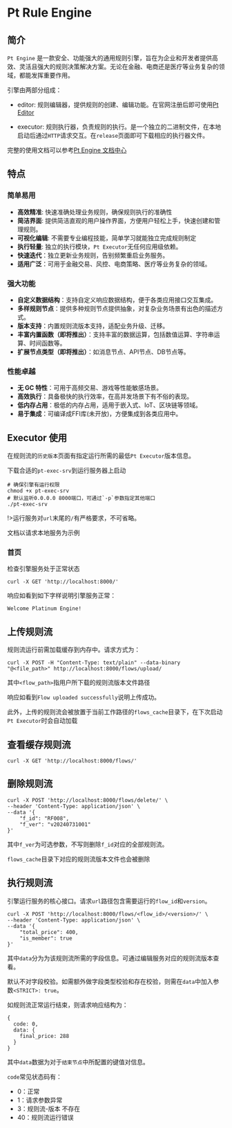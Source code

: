 # Pt Rule Engine

## 简介
`Pt Engine` 是一款安全、功能强大的通用规则引擎，旨在为企业和开发者提供高效、灵活且强大的规则决策解决方案。无论在金融、电商还是医疗等业务复杂的领域，都能发挥重要作用。

引擎由两部分组成：

- editor: 规则编辑器，提供规则的创建、编辑功能。在官网注册后即可使用[Pt Editor](https://www.pt-engine.com/editor/index.html)

- executor: 规则执行器，负责规则的执行。是一个独立的二进制文件，在本地启动后通过`HTTP`请求交互。在`release`页面即可下载相应的执行器文件。

完整的使用文档可以参考[Pt Engine 文档中心](https://www.pt-engine.com/doc/index.html)

## 特点

### 简单易用
- **高效精准**: 快速准确处理业务规则，确保规则执行的准确性
- **简洁界面**: 提供简洁直观的用户操作界面，方便用户轻松上手，快速创建和管理规则。
- **可视化编辑**: 不需要专业编程技能，简单学习就能独立完成规则制定
- **执行轻量**: 独立的执行模块，`Pt Executor`无任何应用级依赖。
- **快速迭代**：独立更新业务规则，告别频繁重启业务服务。
- **适用广泛**：可用于金融交易、风控、电商策略、医疗等业务复杂的领域。


### 强大功能
- **自定义数据结构**：支持自定义响应数据结构，便于各类应用接口交互集成。
- **多样规则节点**：提供多种规则节点提供抽象，对复杂业务场景有出色的描述方式。
- **版本支持**：内置规则流版本支持，适配业务升级、迁移。
- **丰富内置函数（即将推出）**：支持丰富的数据运算，包括数值运算、字符串运算、时间函数等。
- **扩展节点类型（即将推出）**：如消息节点、API节点、DB节点等。

### 性能卓越
- **无 GC 特性**：可用于高频交易、游戏等性能敏感场景。
- **高效执行**：具备极快的执行效率，在高并发场景下有不俗的表现。
- **低内存占用**：极低的内存占用，适用于嵌入式、IoT、区块链等领域。
- **易于集成**：可编译成FFI库(未开放)，方便集成到各类应用中。

## Executor 使用

在规则流的`历史版本`页面有指定运行所需的最低`Pt Executor`版本信息。

下载合适的`pt-exec-srv`到运行服务器上启动

```shell
# 确保引擎有运行权限
chmod +x pt-exec-srv
# 默认监听0.0.0.0 8000端口，可通过`-p`参数指定其他端口
./pt-exec-srv
```

!>运行服务对`url`末尾的`/`有严格要求，不可省略。

文档以请求本地服务为示例

### 首页
检查引擎服务处于正常状态

```
curl -X GET 'http://localhost:8000/'
```

响应如看到如下字样说明引擎服务正常：

```
Welcome Platinum Engine!
```

## 上传规则流
规则流运行前需加载缓存到内存中。请求方式为：

```
curl -X POST -H "Content-Type: text/plain" --data-binary "@<file_path>" http://localhost:8000/flows/upload/
```

其中`<flow_path>`指用户所下载的规则流版本文件路径

响应如看到`Flow uploaded successfully`说明上传成功。

此外，上传的规则流会被放置于当前工作路径的`flows_cache`目录下，在下次启动`Pt Executor`时会自动加载


## 查看缓存规则流
```
curl -X GET 'http://localhost:8000/flows/'
```


## 删除规则流
```
curl -X POST 'http://localhost:8000/flows/delete/' \
--header 'Content-Type: application/json' \
--data '{
    "f_id": "RF008",
    "f_ver": "v20240731001"
}'
```

其中`f_ver`为可选参数，不写则删除`f_id`对应的全部规则流。

`flows_cache`目录下对应的规则流版本文件也会被删除



## 执行规则流
引擎运行服务的核心接口。请求`url`路径包含需要运行的`flow_id`和`version`。

```
curl -X POST 'http://localhost:8000/flows/<flow_id>/<version>/' \
--header 'Content-Type: application/json' \
--data '{
    "total_price": 400,
    "is_member": true
}'
```

其中`data`分为为该规则流所需的字段信息。可通过编辑服务对应的规则流版本查看。

默认不对字段校验。如需额外做字段类型校验和存在校验，则需在`data`中加入参数`<STRICT>: true`。

如规则流正常运行结束，则请求响应结构为：

```
{
  code: 0,
  data: {
    final_price: 288
  }
}

```

其中`data`数据为对于`结束节点`中所配置的键值对信息。

`code`常见状态码有：

+ 0：正常
+ 1：请求参数异常
+ 3：规则流-版本 不存在
+ 40：规则流运行错误
